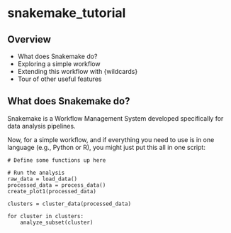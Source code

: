 # snakemake_tutorial

## Overview

- What does Snakemake do?
- Exploring a simple workflow
- Extending this workflow with {wildcards}
- Tour of other useful features

## What does Snakemake do?

Snakemake is a Workflow Management System developed specifically for data analysis pipelines.


Now, for a simple workflow, and if everything you need to use is in one language (e.g., Python or R), you might just put this all in one script:

```
# Define some functions up here

# Run the analysis
raw_data = load_data()
processed_data = process_data()
create_plot1(processed_data)

clusters = cluster_data(processed_data)

for cluster in clusters:
    analyze_subset(cluster)

```
